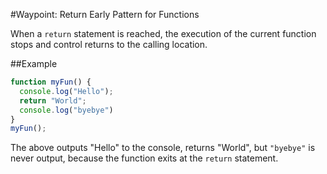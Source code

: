 #Waypoint: Return Early Pattern for Functions

When a `return` statement is reached, the execution of the current function stops and control returns to the calling location.

##Example

```js
function myFun() {
  console.log("Hello");
  return "World";
  console.log("byebye")
}
myFun();
```

The above outputs "Hello" to the console, returns "World", but `"byebye"` is never output, because the function exits at the `return` statement.